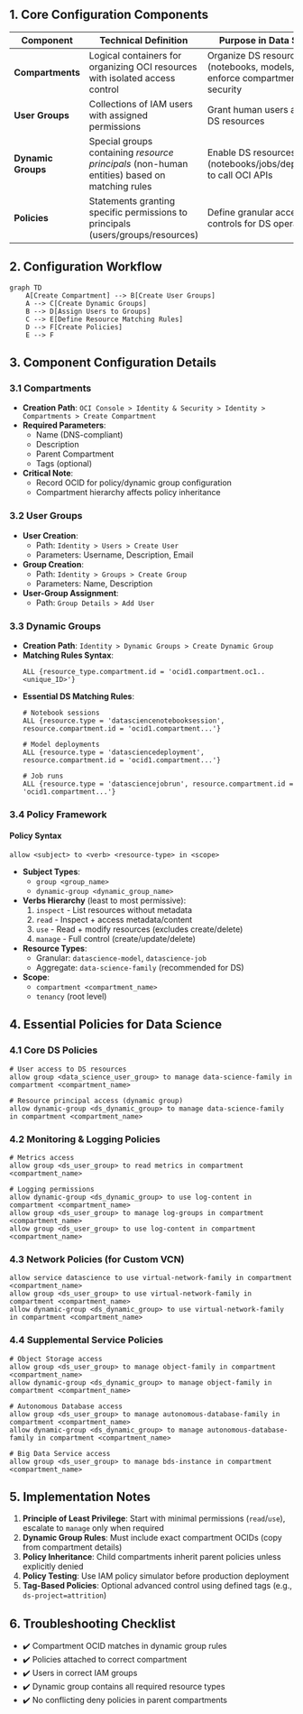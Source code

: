 ## 1. Core Configuration Components
| **Component**       | **Technical Definition**                                                                 | **Purpose in Data Science**                                                                 |
|---------------------|------------------------------------------------------------------------------------------|--------------------------------------------------------------------------------------------|
| **Compartments**    | Logical containers for organizing OCI resources with isolated access control              | Organize DS resources (notebooks, models, jobs) and enforce compartment-level security     |
| **User Groups**     | Collections of IAM users with assigned permissions                                       | Grant human users access to DS resources                                                   |
| **Dynamic Groups**  | Special groups containing *resource principals* (non-human entities) based on matching rules | Enable DS resources (notebooks/jobs/deployments) to call OCI APIs                          |
| **Policies**        | Statements granting specific permissions to principals (users/groups/resources)           | Define granular access controls for DS operations                                          |

## 2. Configuration Workflow
```mermaid
graph TD
    A[Create Compartment] --> B[Create User Groups]
    A --> C[Create Dynamic Groups]
    B --> D[Assign Users to Groups]
    C --> E[Define Resource Matching Rules]
    D --> F[Create Policies]
    E --> F
```

## 3. Component Configuration Details

### 3.1 Compartments
- **Creation Path**: 
  `OCI Console > Identity & Security > Identity > Compartments > Create Compartment`
- **Required Parameters**:
  - Name (DNS-compliant)
  - Description
  - Parent Compartment
  - Tags (optional)
- **Critical Note**: 
  - Record OCID for policy/dynamic group configuration
  - Compartment hierarchy affects policy inheritance

### 3.2 User Groups
- **User Creation**:
  - Path: `Identity > Users > Create User`
  - Parameters: Username, Description, Email
- **Group Creation**:
  - Path: `Identity > Groups > Create Group`
  - Parameters: Name, Description
- **User-Group Assignment**:
  - Path: `Group Details > Add User`

### 3.3 Dynamic Groups
- **Creation Path**: `Identity > Dynamic Groups > Create Dynamic Group`
- **Matching Rules Syntax**:
  ```plaintext
  ALL {resource_type.compartment.id = 'ocid1.compartment.oc1..<unique_ID>'}
  ```
- **Essential DS Matching Rules**:
  ```plaintext
  # Notebook sessions
  ALL {resource.type = 'datasciencenotebooksession', resource.compartment.id = 'ocid1.compartment...'}
  
  # Model deployments
  ALL {resource.type = 'datasciencedeployment', resource.compartment.id = 'ocid1.compartment...'}
  
  # Job runs
  ALL {resource.type = 'datasciencejobrun', resource.compartment.id = 'ocid1.compartment...'}
  ```

### 3.4 Policy Framework
#### Policy Syntax
```plaintext
allow <subject> to <verb> <resource-type> in <scope>
```
- **Subject Types**:
  - `group <group_name>`
  - `dynamic-group <dynamic_group_name>`
- **Verbs Hierarchy** (least to most permissive):
  1. `inspect` - List resources without metadata
  2. `read` - Inspect + access metadata/content
  3. `use` - Read + modify resources (excludes create/delete)
  4. `manage` - Full control (create/update/delete)
- **Resource Types**:
  - Granular: `datascience-model`, `datascience-job`
  - Aggregate: `data-science-family` (recommended for DS)
- **Scope**:
  - `compartment <compartment_name>`
  - `tenancy` (root level)

## 4. Essential Policies for Data Science

### 4.1 Core DS Policies
```plaintext
# User access to DS resources
allow group <data_science_user_group> to manage data-science-family in compartment <compartment_name>

# Resource principal access (dynamic group)
allow dynamic-group <ds_dynamic_group> to manage data-science-family in compartment <compartment_name>
```

### 4.2 Monitoring & Logging Policies
```plaintext
# Metrics access
allow group <ds_user_group> to read metrics in compartment <compartment_name>

# Logging permissions
allow dynamic-group <ds_dynamic_group> to use log-content in compartment <compartment_name>
allow group <ds_user_group> to manage log-groups in compartment <compartment_name>
allow group <ds_user_group> to use log-content in compartment <compartment_name>
```

### 4.3 Network Policies (for Custom VCN)
```plaintext
allow service datascience to use virtual-network-family in compartment <compartment_name>
allow group <ds_user_group> to use virtual-network-family in compartment <compartment_name>
allow dynamic-group <ds_dynamic_group> to use virtual-network-family in compartment <compartment_name>
```

### 4.4 Supplemental Service Policies
```plaintext
# Object Storage access
allow group <ds_user_group> to manage object-family in compartment <compartment_name>
allow dynamic-group <ds_dynamic_group> to manage object-family in compartment <compartment_name>

# Autonomous Database access
allow group <ds_user_group> to manage autonomous-database-family in compartment <compartment_name>
allow dynamic-group <ds_dynamic_group> to manage autonomous-database-family in compartment <compartment_name>

# Big Data Service access
allow group <ds_user_group> to manage bds-instance in compartment <compartment_name>
```

## 5. Implementation Notes
1. **Principle of Least Privilege**: Start with minimal permissions (`read`/`use`), escalate to `manage` only when required
2. **Dynamic Group Rules**: Must include exact compartment OCIDs (copy from compartment details)
3. **Policy Inheritance**: Child compartments inherit parent policies unless explicitly denied
4. **Policy Testing**: Use IAM policy simulator before production deployment
5. **Tag-Based Policies**: Optional advanced control using defined tags (e.g., `ds-project=attrition`)

## 6. Troubleshooting Checklist
- ✔️ Compartment OCID matches in dynamic group rules
- ✔️ Policies attached to correct compartment
- ✔️ Users in correct IAM groups
- ✔️ Dynamic group contains all required resource types
- ✔️ No conflicting deny policies in parent compartments